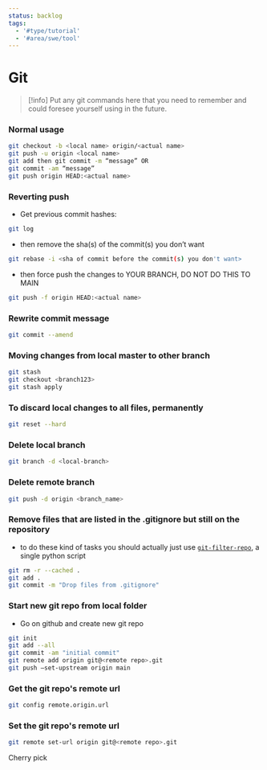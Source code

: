 ```yaml
---
status: backlog
tags:
  - '#type/tutorial'
  - '#area/swe/tool'
---
```


# Git

> \[!info\]
> Put any git commands here that you need to remember and could foresee yourself using in the future.

### Normal usage

```bash
git checkout -b <local name> origin/<actual name>
git push -u origin <local name>
git add then git commit -m “message” OR
git commit -am “message”
git push origin HEAD:<actual name>
```

### Reverting push

- Get previous commit hashes:

```bash
git log
```

- then remove the sha(s) of the commit(s) you don’t want

```bash
git rebase -i <sha of commit before the commit(s) you don't want>
```

- then force push the changes to YOUR BRANCH, DO NOT DO THIS TO MAIN

```bash
git push -f origin HEAD:<actual name>
```

### Rewrite commit message

```bash
git commit --amend
```

### Moving changes from local master to other branch

```bash
git stash
git checkout <branch123>
git stash apply
```

### To discard local changes to all files, permanently

```bash
git reset --hard
```

### Delete local branch

```bash
git branch -d <local-branch>
```

### Delete remote branch

```bash
git push -d origin <branch_name>
```

### Remove files that are listed in the .gitignore but still on the repository

- to do these kind of tasks you should actually just use [`git-filter-repo`](https://github.com/newren/git-filter-repo/blob/main/git-filter-repo), a single python script

```bash
git rm -r --cached .
git add .
git commit -m "Drop files from .gitignore"
```

### Start new git repo from local folder

- Go on github and create new git repo

```bash
git init
git add --all
git commit -am "initial commit"
git remote add origin git@<remote repo>.git
git push –set-upstream origin main
```

### Get the git repo's remote url

```bash
git config remote.origin.url
```

### Set the git repo's remote url

```bash
git remote set-url origin git@<remote repo>.git
```

Cherry pick
